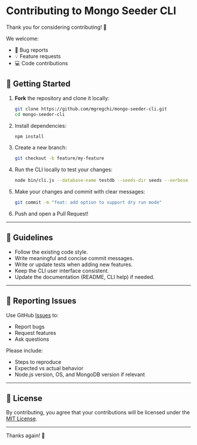 # Contributing to Mongo Seeder CLI

Thank you for considering contributing! 🎉

We welcome:

- 🐞 Bug reports
- 💡 Feature requests
- 💻 Code contributions

## 🧰 Getting Started

1. **Fork** the repository and clone it locally:

   ```bash
   git clone https://github.com/mgregchi/mongo-seeder-cli.git
   cd mongo-seeder-cli
   ```

2. Install dependencies:

   ```bash
   npm install
   ```

3. Create a new branch:

   ```bash
   git checkout -b feature/my-feature
   ```

4. Run the CLI locally to test your changes:

   ```bash
   node bin/cli.js --database-name testdb --seeds-dir seeds --verbose
   ```

5. Make your changes and commit with clear messages:

   ```bash
   git commit -m "feat: add option to support dry run mode"
   ```

6. Push and open a Pull Request!

---

## 📏 Guidelines

* Follow the existing code style.
* Write meaningful and concise commit messages.
* Write or update tests when adding new features.
* Keep the CLI user interface consistent.
* Update the documentation (README, CLI help) if needed.

---

## 🐛 Reporting Issues

Use GitHub [Issues](https://github.com/mgregchi/mongo-seeder-cli/issues) to:

* Report bugs
* Request features
* Ask questions

Please include:

* Steps to reproduce
* Expected vs actual behavior
* Node.js version, OS, and MongoDB version if relevant

---

## 📄 License

By contributing, you agree that your contributions will be licensed under the [MIT License](./LICENSE).

---

Thanks again! 🙏
